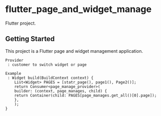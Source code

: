 # flutter_page_and_widget_manage

 Flutter project.

## Getting Started

This project is a Flutter page and widget management application.

    Provider 
     : customer to switch widget or page 

    Example
     : Widget build(BuildContext context) {
        List<Widget> PAGES = [statr_page(), page1(), Page2()];
        return Consumer<page_manage_provider>(
        builder: (context, page_manages, child) {
        return Container(child: PAGES[page_manages.get_all()[0].page]);
        },
        );
    }

